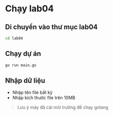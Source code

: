 # Chạy lab04

## Di chuyển vào thư mục lab04
``` bash
cd lab04
```

## Chạy dự án

``` bash
go run main.go
```

## Nhập dữ liệu

- Nhập tên file bất kỳ
- Nhập kích thước file trên 10MB

> Lưu ý máy đã cài môi trường để chạy golang
